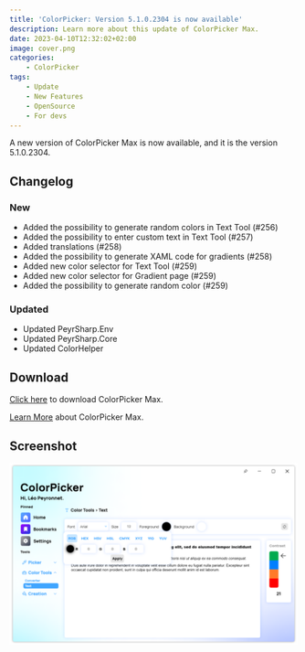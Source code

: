```yaml
---
title: 'ColorPicker: Version 5.1.0.2304 is now available'
description: Learn more about this update of ColorPicker Max.
date: 2023-04-10T12:32:02+02:00
image: cover.png
categories:
    - ColorPicker
tags:
    - Update
    - New Features
    - OpenSource
    - For devs
---
```


A new version of ColorPicker Max is now available, and it is the version 5.1.0.2304.

## Changelog
### New
- Added the possibility to generate random colors in Text Tool (#256)
- Added the possibility to enter custom text in Text Tool (#257)
- Added translations (#258)
- Added the possibility to generate XAML code for gradients (#258)
- Added new color selector for Text Tool (#259)
- Added new color selector for Gradient page (#259)
- Added the possibility to generate random color (#259)


### Updated
- Updated PeyrSharp.Env
- Updated PeyrSharp.Core
- Updated ColorHelper

## Download

[Click here](https://tinyurl.com/DownloadColorPickerMax) to download ColorPicker Max.

[Learn More](https://leocorporation.dev/store/colorpickermax) about ColorPicker Max.

## Screenshot

![The "Text" page of ColorPicker Max.](1.png)